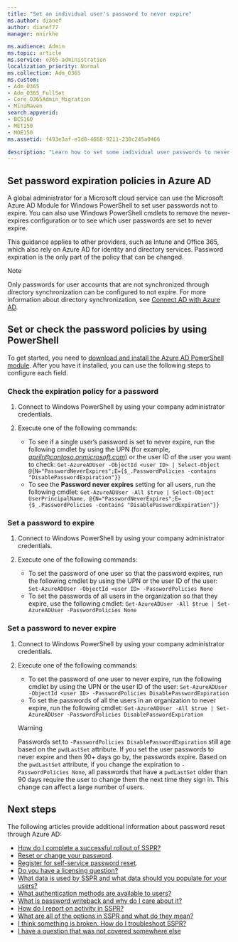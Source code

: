 ```yaml
---
title: "Set an individual user's password to never expire"
ms.author: dianef
author: dianef77
manager: mnirkhe

ms.audience: Admin
ms.topic: article
ms.service: o365-administration
localization_priority: Normal
ms.collection: Adm_O365
ms.custom:
- Adm_O365
- Adm_O365_FullSet
- Core_O365Admin_Migration
- MiniMaven
search.appverid:
- BCS160
- MET150
- MOE150
ms.assetid: f493e3af-e1d8-4668-9211-230c245a0466

description: "Learn how to set some individual user passwords to never expire, using Windows PowerShell."
---
```


## Set password expiration policies in Azure AD

A global administrator for a Microsoft cloud service can use the Microsoft Azure AD Module for Windows PowerShell to set user passwords not to expire. You can also use Windows PowerShell cmdlets to remove the never-expires configuration or to see which user passwords are set to never expire. 

This guidance applies to other providers, such as Intune and Office 365, which also rely on Azure AD for identity and directory services. Password expiration is the only part of the policy that can be changed.

> [!NOTE]
> Only passwords for user accounts that are not synchronized through directory synchronization can be configured to not expire. For more information about directory synchronization, see [Connect AD with Azure AD](https://docs.microsoft.com/azure/active-directory/connect/active-directory-aadconnect).
>

## Set or check the password policies by using PowerShell

To get started, you need to [download and install the Azure AD PowerShell module](https://docs.microsoft.com/powershell/module/Azuread/?view=azureadps-2.0). After you have it installed, you can use the following steps to configure each field.

### Check the expiration policy for a password

1. Connect to Windows PowerShell by using your company administrator credentials.
1. Execute one of the following commands:

   * To see if a single user’s password is set to never expire, run the following cmdlet by using the UPN (for example, *aprilr@contoso.onmicrosoft.com*) or the user ID of the user you want to check: `Get-AzureADUser -ObjectId <user ID> | Select-Object @{N="PasswordNeverExpires";E={$_.PasswordPolicies -contains "DisablePasswordExpiration"}}`
   * To see the **Password never expires** setting for all users, run the following cmdlet: `Get-AzureADUser -All $true | Select-Object UserPrincipalName, @{N="PasswordNeverExpires";E={$_.PasswordPolicies -contains "DisablePasswordExpiration"}}`

### Set a password to expire

1. Connect to Windows PowerShell by using your company administrator credentials.
1. Execute one of the following commands:

   * To set the password of one user so that the password expires, run the following cmdlet by using the UPN or the user ID of the user: `Set-AzureADUser -ObjectId <user ID> -PasswordPolicies None`
   * To set the passwords of all users in the organization so that they expire, use the following cmdlet: `Get-AzureADUser -All $true | Set-AzureADUser -PasswordPolicies None`

### Set a password to never expire

1. Connect to Windows PowerShell by using your company administrator credentials.
1. Execute one of the following commands:

   * To set the password of one user to never expire, run the following cmdlet by using the UPN or the user ID of the user: `Set-AzureADUser -ObjectId <user ID> -PasswordPolicies DisablePasswordExpiration`
   * To set the passwords of all the users in an organization to never expire, run the following cmdlet: `Get-AzureADUser -All $true | Set-AzureADUser -PasswordPolicies DisablePasswordExpiration`

   > [!WARNING]
   > Passwords set to `-PasswordPolicies DisablePasswordExpiration` still age based on the `pwdLastSet` attribute. If you set the user passwords to never expire and then 90+ days go by, the passwords expire. Based on the `pwdLastSet` attribute, if you change the expiration to `-PasswordPolicies None`, all passwords that have a `pwdLastSet` older than 90 days require the user to change them the next time they sign in. This change can affect a large number of users. 

## Next steps

The following articles provide additional information about password reset through Azure AD:

* [How do I complete a successful rollout of SSPR?](howto-sspr-deployment.md)
* [Reset or change your password](../user-help/active-directory-passwords-update-your-own-password.md).
* [Register for self-service password reset](../user-help/active-directory-passwords-reset-register.md).
* [Do you have a licensing question?](concept-sspr-licensing.md)
* [What data is used by SSPR and what data should you populate for your users?](howto-sspr-authenticationdata.md)
* [What authentication methods are available to users?](concept-sspr-howitworks.md#authentication-methods)
* [What is password writeback and why do I care about it?](howto-sspr-writeback.md)
* [How do I report on activity in SSPR?](howto-sspr-reporting.md)
* [What are all of the options in SSPR and what do they mean?](concept-sspr-howitworks.md)
* [I think something is broken. How do I troubleshoot SSPR?](active-directory-passwords-troubleshoot.md)
* [I have a question that was not covered somewhere else](active-directory-passwords-faq.md)

  

